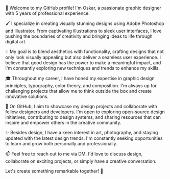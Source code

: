 🎨 Welcome to my GitHub profile! I'm Oskar, a passionate graphic designer with 5 years of professional experience.

🖌️ I specialize in creating visually stunning designs using Adobe Photoshop and Illustrator. From captivating illustrations to sleek user interfaces, I love pushing the boundaries of creativity and bringing ideas to life through digital art.

💡 My goal is to blend aesthetics with functionality, crafting designs that not only look visually appealing but also deliver a seamless user experience. I believe that good design has the power to make a meaningful impact, and I'm constantly exploring new techniques and trends to enhance my skills.

🎓 Throughout my career, I have honed my expertise in graphic design principles, typography, color theory, and composition. I'm always up for challenging projects that allow me to think outside the box and create innovative solutions.

🌟 On GitHub, I aim to showcase my design projects and collaborate with fellow designers and developers. I'm open to exploring open-source design initiatives, contributing to design systems, and sharing resources that can inspire and empower others in the creative community.

✨ Besides design, I have a keen interest in art, photography, and staying updated with the latest design trends. I'm constantly seeking opportunities to learn and grow both personally and professionally.

📫 Feel free to reach out to me via DM. I'd love to discuss design, collaborate on exciting projects, or simply have a creative conversation.

Let's create something remarkable together! 🚀
